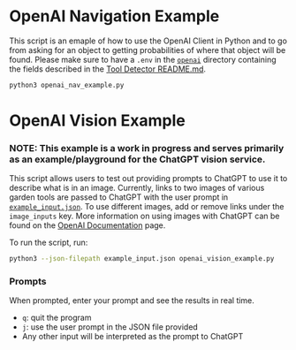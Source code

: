 # OpenAI Navigation Example

This script is an emaple of how to use the OpenAI Client in Python and to go from asking for an object to getting probabilities of where that object will be found. Please make sure to have a `.env` in the [`openai`](../openai/) directory containing the fields described in the [Tool Detector README.md](../README.md).

```bash
python3 openai_nav_example.py
```

# OpenAI Vision Example

### **NOTE:** This example is a work in progress and serves primarily as an example/playground for the ChatGPT vision service.

This script allows users to test out providing prompts to ChatGPT to use it to describe what is in an image. Currently, links to two images of various garden tools are passed to ChatGPT with the user prompt in [`example_input.json`](./example_input.json). To use different images, add or remove links under the `image_inputs` key. More information on using images with ChatGPT can be found on the [OpenAI Documentation](https://platform.openai.com/docs/guides/vision) page.

To run the script, run:
```bash
python3 --json-filepath example_input.json openai_vision_example.py
```

### Prompts
When prompted, enter your prompt and see the results in real time.

* `q`: quit the program
* `j`: use the user prompt in the JSON file provided
* Any other input will be interpreted as the prompt to ChatGPT